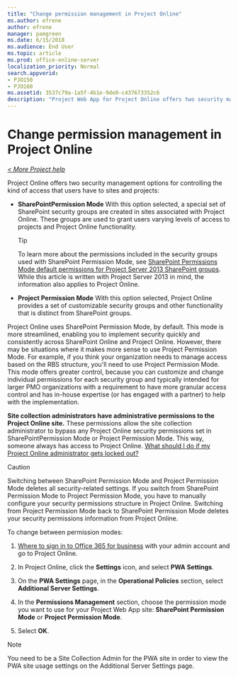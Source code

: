 ```yaml
---
title: "Change permission management in Project Online"
ms.author: efrene
author: efrene
manager: pamgreen
ms.date: 6/15/2018
ms.audience: End User
ms.topic: article
ms.prod: office-online-server
localization_priority: Normal
search.appverid:
- PJO150
- PJO160
ms.assetid: 3537c79a-1a5f-4b1e-9de0-c437673352c6
description: "Project Web App for Project Online offers two security management options for controlling the kind of access that users have to sites and projects: SharePoint Permission Management and Classic Permission Management. This article describes how to switch between these options."
---
```


# Change permission management in Project Online

 *[\< More Project help](project-help.md)* 
  
Project Online offers two security management options for controlling the kind of access that users have to sites and projects:
  
- **SharePointPermission Mode** With this option selected, a special set of SharePoint security groups are created in sites associated with Project Online. These groups are used to grant users varying levels of access to projects and Project Online functionality. 
    
    > [!TIP]
    > To learn more about the permissions included in the security groups used with SharePoint Permission Mode, see [SharePoint Permissions Mode default permissions for Project Server 2013 SharePoint groups](https://technet.microsoft.com/en-us/library/jj219510%28v=office.15%29.aspx). While this article is written with Project Server 2013 in mind, the information also applies to Project Online. 
  
- **Project Permission Mode** With this option selected, Project Online provides a set of customizable security groups and other functionality that is distinct from SharePoint groups. 
    
Project Online uses SharePoint Permission Mode, by default. This mode is more streamlined, enabling you to implement security quickly and consistently across SharePoint Online and Project Online. However, there may be situations where it makes more sense to use Project Permission Mode. For example, if you think your organization needs to manage access based on the RBS structure, you'll need to use Project Permission Mode. This mode offers greater control, because you can customize and change individual permissions for each security group and typically intended for larger PMO organizations with a requirement to have more granular access control and has in-house expertise (or has engaged with a partner) to help with the implementation.
  
 **Site collection administrators have administrative permissions to the Project Online site.** These permissions allow the site collection administrator to bypass any Project Online security permissions set in SharePointPermission Mode or Project Permission Mode. This way, someone always has access to Project Online. [What should I do if my Project Online administrator gets locked out?](what-should-i-do-if-my-project-online-administrator-gets-locked-out.md)
  
> [!CAUTION]
> Switching between SharePoint Permission Mode and Project Permission Mode deletes all security-related settings. If you switch from SharePoint Permission Mode to Project Permission Mode, you have to manually configure your security permissions structure in Project Online. Switching from Project Permission Mode back to SharePoint Permission Mode deletes your security permissions information from Project Online. 
  
To change between permission modes:
  
1. [Where to sign in to Office 365 for business](https://support.office.com/article/e9eb7d51-5430-4929-91ab-6157c5a050b4) with your admin account and go to Project Online. 
    
2. In Project Online, click the **Settings** icon, and select **PWA Settings**.
    
3. On the **PWA Settings** page, in the **Operational Policies** section, select **Additional Server Settings**. 
    
4. In the **Permissions Management** section, choose the permission mode you want to use for your Project Web App site: **SharePoint Permission Mode** or **Project Permission Mode**.
    
5. Select **OK**.
    
> [!NOTE]
> You need to be a Site Collection Admin for the PWA site in order to view the PWA site usage settings on the Additional Server Settings page. 
  

